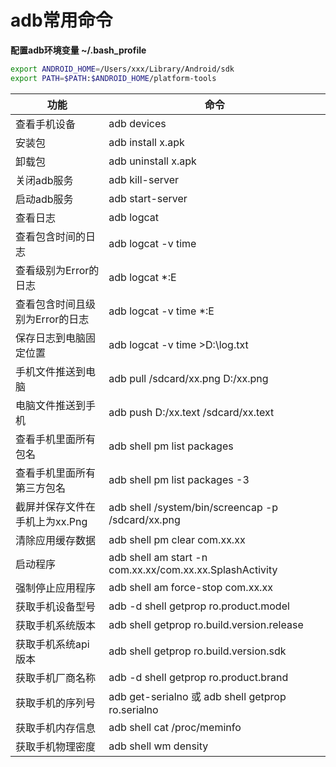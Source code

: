 # adb常用命令

**配置adb环境变量 ~/.bash_profile**
```bash
export ANDROID_HOME=/Users/xxx/Library/Android/sdk
export PATH=$PATH:$ANDROID_HOME/platform-tools
```

|功能|命令|
| --- | --- |
|查看手机设备|adb devices|
|安装包|adb install x.apk|
|卸载包|adb uninstall x.apk|
|关闭adb服务|adb kill-server|
|启动adb服务|adb start-server|
|查看日志|adb logcat|
|查看包含时间的日志|adb logcat -v time|
|查看级别为Error的日志|adb logcat *:E|
|查看包含时间且级别为Error的日志|adb logcat -v time *:E|
|保存日志到电脑固定位置|adb logcat -v time >D:\log.txt|
|手机文件推送到电脑|adb pull /sdcard/xx.png D:/xx.png|
|电脑文件推送到手机|adb push D:/xx.text /sdcard/xx.text|
|查看手机里面所有包名|adb shell pm list packages|
|查看手机里面所有第三方包名|adb shell pm list packages -3|
|截屏并保存文件在手机上为xx.Png|adb shell /system/bin/screencap -p /sdcard/xx.png|
|清除应用缓存数据|adb shell pm clear com.xx.xx|
|启动程序|adb shell am start -n com.xx.xx/com.xx.xx.SplashActivity|
|强制停止应用程序|adb shell am force-stop com.xx.xx|
|获取手机设备型号|adb -d shell getprop ro.product.model|
|获取手机系统版本|adb shell getprop ro.build.version.release|
|获取手机系统api版本|adb shell getprop ro.build.version.sdk|
|获取手机厂商名称|adb -d shell getprop ro.product.brand|
|获取手机的序列号|adb get-serialno 或 adb shell getprop ro.serialno|
|获取手机内存信息|adb shell cat /proc/meminfo|
|获取手机物理密度|adb shell wm density|




